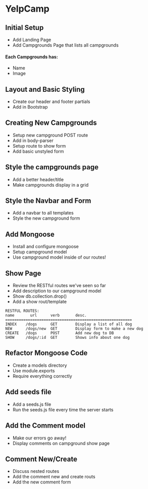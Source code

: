 # YelpCamp

## Initial Setup
* Add Landing Page
* Add Campgrounds Page that lists all campgrounds

#### Each Campgrounds has: 
* Name
* Image


## Layout and Basic Styling
* Create our header and footer partials
* Add in Bootstrap

## Creating New Campgrounds
* Setup new campground POST route
* Add in body-parser
* Setup route to show form
* Add basic unstyled form

## Style the campgrounds page
* Add a better header/title
* Make campgrounds display in a grid

## Style the Navbar and Form
* Add a navbar to all templates
* Style the new campground form

## Add Mongoose
* Install and configure mongoose
* Setup campground model
* Use campground model inside of our routes!

## Show Page
* Review the RESTful routes we've seen so far
* Add description to our campground model
* Show db.collection.drop()
* Add a show rout/template

````
RESTFUL ROUTES:
name       url      verb       desc.
========================================================
INDEX    /dogs      GET        Display a list of all dog
NEW      /dogs/new  GET        Display form to make a new dog
CREATE   /dogs      POST       Add new dog to DB
SHOW     /dogs/:id  GET        Shows info about one dog

````

## Refactor Mongoose Code
* Create a models directory
* Use module.exports
* Require everything correctly

## Add seeds file
* Add a seeds.js file
* Run the seeds.js file every time the server starts

## Add the Comment model
* Make our errors go away!
* Display comments on campground show page

## Comment New/Create
* Discuss nested routes
* Add the comment new and create routs
* Add the new comment form